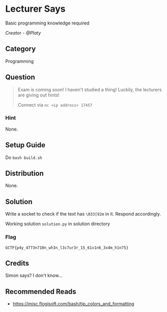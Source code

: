 # Lecturer Says
Basic programming knowledge required

<i>Creator - @Platy</i>

## Category
Programming

## Question
>Exam is coming soon! I haven't studied a thing! Luckily, the lecturers are giving out hints!
>
>Connect via `nc <ip address> 17457`

### Hint
None.

## Setup Guide
Do `bash build.sh`

## Distribution
None.

## Solution
Write a socket to check if the text has `\033[92m` in it. Respond accordingly.

Working solution `solution.py` in solution directory

### Flag
`GCTF{p4y_4773n710n_wh3n_l3c7ur3r_15_61v1n6_3x4m_h1n75}`

## Credits
Simon says? I don't know...

## Recommended Reads
- https://misc.flogisoft.com/bash/tip_colors_and_formatting
